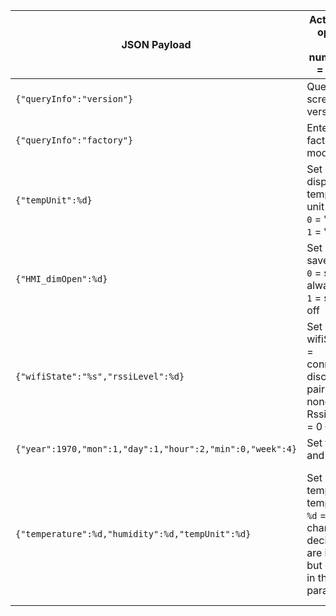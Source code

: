 | JSON Payload                                              | Action and options<BR>`%d` = number, `%s` = string                                                              | Notes                                                                                                    |
|-----------------------------------------------------------|-----------------------------------------------------------------------------------------------------------------|----------------------------------------------------------------------------------------------------------|
| `{"queryInfo":"version"}`                                 | Query screen version                                                                                            |                                                                                                          |
| `{"queryInfo":"factory"}`                                 | Enter factory test mode                                                                                         |                                                                                                          |
| `{"tempUnit":%d}`                                         | Set displayed temperature unit<BR>`0` = °C<BR>`1` = °F                                                          |                                                                                                          |
| `{"HMI_dimOpen":%d}`                                      | Set screen saver<BR>`0` = screen always on<BR>`1` = screen off                                                  |                                                                                                          |
| `{"wifiState":"%s","rssiLevel":%d}`                       | Set wifi icon<BR>wifiState `%s` = connecting; disconnect; pairing; nonetwork<BR>RssiLevel `%d` = 0 – 4                      | if using higher number draws other picture resources                                                     |
| `{"year":1970,"mon":1,"day":1,"hour":2,"min":0,"week":4}` | Set time and date                                                                                               |                                                                                                          |
| `{"temperature":%d,"humidity":%d,"tempUnit":%d}`          | Set room temperature<BR>temperature `%d` = up to 5 characters, decimals are ignored but can be in the parameter | humidity isnćt displayed, temperature can be up to 5 digits, temp unit gets overwritten when using all 5 |

